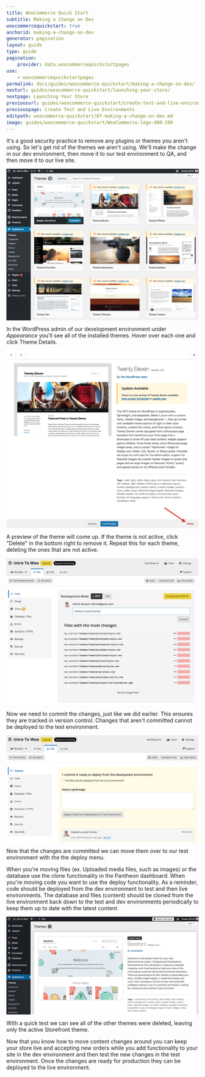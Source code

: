 ```yaml
---
title: WooCommerce Quick Start
subtitle: Making a Change on Dev
woocommercequickstart: true
anchorid: making-a-change-on-dev
generator: pagination
layout: guide
type: guide
pagination:
    provider: data.woocommercequickstartpages
use:
    - woocommercequickstartpages
permalink: docs/guides/woocommerce-quickstart/making-a-change-on-dev/
nexturl: guides/woocommerce-quickstart/launching-your-store/
nextpage: Launching Your Store
previousurl: guides/woocommerce-quickstart/create-test-and-live-environments/
previouspage: Create Test and Live Environments
editpath: woocommerce-quickstart/07-making-a-change-on-dev.md
image: guides/woocommerce-quickstart/WooCommerce-logo-400-200
---
```

It's a good security practice to remove any plugins or themes you aren't using. So let's get rid of the themes we aren't using. We'll make the change in our dev environment, then move it to our test environment to QA, and then move it to our live site.

<p style="text-align:center;">
    <img align="center" src="/source/docs/assets/images/guides/woocommerce-quickstart/27-WordPress-dashboard-theme-list.png" style="max-width:100%;" alt="WordPress dashboard theme screen">
</p>

In the WordPress admin of our development environment under _Appearance_ you'll see all of the installed themes. Hover over each one and click Theme Details.

<p style="text-align:center;">
    <img align="center" src="/source/docs/assets/images/guides/woocommerce-quickstart/28-WordPress-dashboard-delete-theme.png" style="max-width:100%;" alt="Deleting a theme in the WordPress dashboard">
</p>

A preview of the theme will come up. If the theme is not active, click "Delete" in the bottom right to remove it. Repeat this for each theme, deleting the ones that are not active.

<p style="text-align:center;">
    <img align="center" src="/source/docs/assets/images/guides/woocommerce-quickstart/29-Pantheon-dashboard-deleted-theme-file-changes.png" style="max-width:100%;" alt="Deleted files list in the Pantheon dashboard">
</p>

Now we need to commit the changes, just like we did earlier. This ensures they are tracked in version control. Changes that aren't committed cannot be deployed to the test environment.

<p style="text-align:center;">
    <img align="center" src="/source/docs/assets/images/guides/woocommerce-quickstart/30-Pantheon-dashboard-deleted-theme-deployment.jpg" style="max-width:100%;" alt="Pantheon dashboard deployment log with deleted themes">
</p>

Now that the changes are committed we can move them over to our test environment with the the deploy menu.

When you're moving files (ex. Uploaded media files, such as images) or the database use the clone functionality in the Pantheon dashboard. When you're moving code you want to use the deploy functionality. As a reminder, code should be deployed from the dev environment to test and then live environments. The database and files (content) should be cloned from the live environment back down to the test and dev environments periodically to keep them up to date with the latest content.

<p style="text-align:center;">
    <img align="center" src="/source/docs/assets/images/guides/woocommerce-quickstart/31-WordPress-dashboard-single-theme.png" style="max-width:100%;" alt="The WordPress dashboard showing only a single theme installed">
</p>

With a quick test we can see all of the other themes were deleted, leaving only the active  Storefront theme.

Now that you know how to move content changes around you can keep your store live and accepting new orders while you add functionality to your site in the dev environment and then test the new changes in the test environment. Once the changes are ready for production they can be deployed to the live environment.
